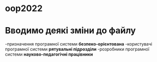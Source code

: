 # oop2022

# Вводимо деякі зміни до файлу
-призначення програмної системи **безпеко-орієнтована**
-користувачі програмної системи **рятувальні підрозділи**
-розробники програмної системи **науково-педагогічні працівники**

